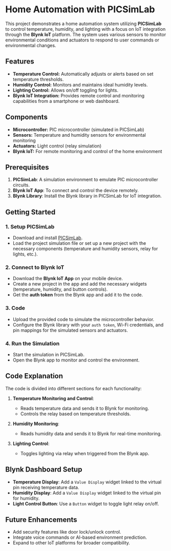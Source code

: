# Home Automation with PICSimLab

This project demonstrates a home automation system utilizing **PICSimLab** to control temperature, humidity, and lighting with a focus on IoT integration through the **Blynk IoT** platform. The system uses various sensors to monitor environmental conditions and actuators to respond to user commands or environmental changes.

## Features

- **Temperature Control:** Automatically adjusts or alerts based on set temperature thresholds.
- **Humidity Control:** Monitors and maintains ideal humidity levels.
- **Lighting Control:** Allows on/off toggling for lights.
- **Blynk IoT Integration:** Provides remote control and monitoring capabilities from a smartphone or web dashboard.

## Components

- **Microcontroller:** PIC microcontroller (simulated in PICSimLab)
- **Sensors:** Temperature and humidity sensors for environmental monitoring
- **Actuators:** Light control (relay simulation)
- **Blynk IoT:** For remote monitoring and control of the home environment

## Prerequisites

1. **PICSimLab**: A simulation environment to emulate PIC microcontroller circuits.
2. **Blynk IoT App**: To connect and control the device remotely.
3. **Blynk Library**: Install the Blynk library in PICSimLab for IoT integration.

## Getting Started

### 1. Setup PICSimLab

- Download and install [PICSimLab]([http://sourceforge.net/projects/picsimlab/](https://sourceforge.net/projects/picsim/)).
- Load the project simulation file or set up a new project with the necessary components (temperature and humidity sensors, relay for lights, etc.).
  
### 2. Connect to Blynk IoT

- Download the **Blynk IoT App** on your mobile device.
- Create a new project in the app and add the necessary widgets (temperature, humidity, and button controls).
- Get the **auth token** from the Blynk app and add it to the code.

### 3. Code

- Upload the provided code to simulate the microcontroller behavior.
- Configure the Blynk library with your `auth token`, Wi-Fi credentials, and pin mappings for the simulated sensors and actuators.

### 4. Run the Simulation

- Start the simulation in PICSimLab.
- Open the Blynk app to monitor and control the environment.
  
## Code Explanation

The code is divided into different sections for each functionality:

1. **Temperature Monitoring and Control**:
   - Reads temperature data and sends it to Blynk for monitoring.
   - Controls the relay based on temperature thresholds.
  
2. **Humidity Monitoring**:
   - Reads humidity data and sends it to Blynk for real-time monitoring.
  
3. **Lighting Control**:
   - Toggles lighting via relay when triggered from the Blynk app.

## Blynk Dashboard Setup

- **Temperature Display**: Add a `Value Display` widget linked to the virtual pin receiving temperature data.
- **Humidity Display**: Add a `Value Display` widget linked to the virtual pin for humidity.
- **Light Control Button**: Use a `Button` widget to toggle light relay on/off.

## Future Enhancements

- Add security features like door lock/unlock control.
- Integrate voice commands or AI-based environment prediction.
- Expand to other IoT platforms for broader compatibility.
